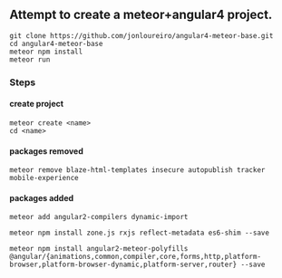 ## Attempt to create a meteor+angular4 project.

```
git clone https://github.com/jonloureiro/angular4-meteor-base.git
cd angular4-meteor-base
meteor npm install
meteor run
```

### Steps

#### create project
```
meteor create <name>
cd <name>
```

#### packages removed
```
meteor remove blaze-html-templates insecure autopublish tracker mobile-experience
```

#### packages added
```
meteor add angular2-compilers dynamic-import
```

```
meteor npm install zone.js rxjs reflect-metadata es6-shim --save
```

```
meteor npm install angular2-meteor-polyfills @angular/{animations,common,compiler,core,forms,http,platform-browser,platform-browser-dynamic,platform-server,router} --save
```
